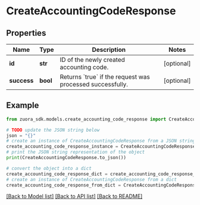# CreateAccountingCodeResponse


## Properties

Name | Type | Description | Notes
------------ | ------------- | ------------- | -------------
**id** | **str** | ID of the newly created accounting code.  | [optional] 
**success** | **bool** | Returns &#x60;true&#x60; if the request was processed successfully.  | [optional] 

## Example

```python
from zuora_sdk.models.create_accounting_code_response import CreateAccountingCodeResponse

# TODO update the JSON string below
json = "{}"
# create an instance of CreateAccountingCodeResponse from a JSON string
create_accounting_code_response_instance = CreateAccountingCodeResponse.from_json(json)
# print the JSON string representation of the object
print(CreateAccountingCodeResponse.to_json())

# convert the object into a dict
create_accounting_code_response_dict = create_accounting_code_response_instance.to_dict()
# create an instance of CreateAccountingCodeResponse from a dict
create_accounting_code_response_from_dict = CreateAccountingCodeResponse.from_dict(create_accounting_code_response_dict)
```
[[Back to Model list]](../README.md#documentation-for-models) [[Back to API list]](../README.md#documentation-for-api-endpoints) [[Back to README]](../README.md)



